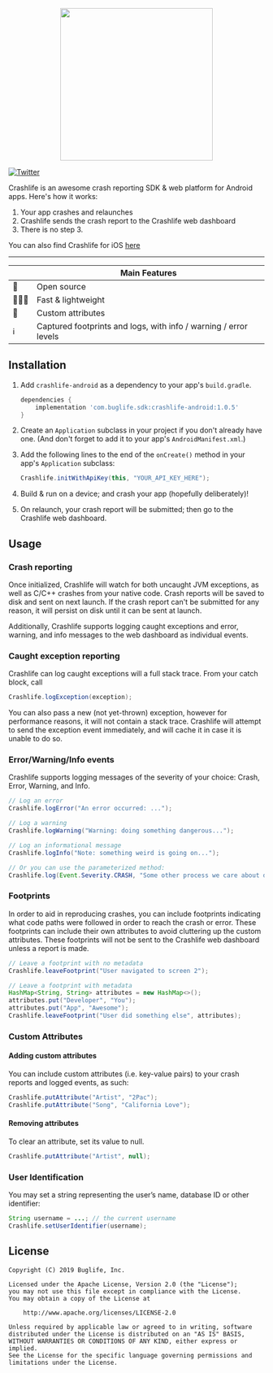 <p align="center">
	<img src="https://ds9bjnn93rsnp.cloudfront.net/assets/temp/crashlife_logo_github-45fd44376f131c331d787105fbe6814d5c3e9149372d0a26b891924cefa08032.png" width=300 />
</p>

[![Twitter](https://img.shields.io/badge/twitter-@BuglifeApp-blue.svg)](https://twitter.com/buglifeapp)

Crashlife is an awesome crash reporting SDK & web platform for Android apps. Here's how it works:

1. Your app crashes and relaunches
2. Crashlife sends the crash report to the Crashlife web dashboard
3. There is no step 3.

You can also find Crashlife for iOS [here](https://github.com/buglife/crashlife-ios)


---

|   | Main Features |
|---|---------------|
| 📖 | Open source |
| 🏃🏽‍♀️ | Fast & lightweight |
| 📜 | Custom attributes  |
| ℹ️ | Captured footprints and logs, with info / warning / error levels |

## Installation

1. Add `crashlife-android` as a dependency to your app's `build.gradle`.

	```groovy
	dependencies {
		implementation 'com.buglife.sdk:crashlife-android:1.0.5'
	}
	```

2. Create an `Application` subclass in your project if you don't already have one. (And don't forget to add it to your app's `AndroidManifest.xml`.)

3. Add the following lines to the end of the `onCreate()` method in your app's `Application` subclass:
	
	```java
	Crashlife.initWithApiKey(this, "YOUR_API_KEY_HERE");
	```

4. Build & run on a device; and crash your app (hopefully deliberately)!

5. On relaunch, your crash report will be submitted; then go to the Crashlife web dashboard. 

## Usage

### Crash reporting

Once initialized, Crashlife will watch for both uncaught JVM exceptions, as well as C/C++ crashes from your native code. Crash reports will be saved to disk and sent on next launch. If the crash report can't be submitted for any reason, it will persist on disk until it can be sent at launch.

Additionally, Crashlife supports logging caught exceptions and error, warning, and info messages to the web dashboard as individual events. 


### Caught exception reporting

Crashlife can log caught exceptions will a full stack trace. From your catch block, call

```java
Crashlife.logException(exception);
```

You can also pass a new (not yet-thrown) exception, however for performance reasons, it will not contain a stack trace. Crashlife will attempt to send the exception event immediately, and will cache it in case it is unable to do so. 

### Error/Warning/Info events

Crashlife supports logging messages of the severity of your choice: Crash, Error, Warning, and Info.

```java
// Log an error
Crashlife.logError("An error occurred: ...");

// Log a warning
Crashlife.logWarning("Warning: doing something dangerous...");

// Log an informational message
Crashlife.logInfo("Note: something weird is going on...");

// Or you can use the parameterized method:
Crashlife.log(Event.Severity.CRASH, "Some other process we care about died.");
```

### Footprints

In order to aid in reproducing crashes, you can include footprints indicating what code paths were followed in order to reach the crash or error. These footprints can include their own attributes to avoid cluttering up the custom attributes. These footprints will not be sent to the Crashlife web dashboard unless a report is made. 

```java
// Leave a footprint with no metadata
Crashlife.leaveFootprint("User navigated to screen 2");

// Leave a footprint with metadata
HashMap<String, String> attributes = new HashMap<>();
attributes.put("Developer", "You");
attributes.put("App", "Awesome");
Crashlife.leaveFootprint("User did something else", attributes);
```

### Custom Attributes

#### Adding custom attributes

You can include custom attributes (i.e. key-value pairs) to your crash reports and logged events, as such:

```java
Crashlife.putAttribute("Artist", "2Pac");
Crashlife.putAttribute("Song", "California Love");
```

#### Removing attributes

To clear an attribute, set its value to null.

```java
Crashlife.putAttribute("Artist", null);
```


### User Identification

You may set a string representing the user’s name, database ID or other identifier:

```java
String username = ...; // the current username
Crashlife.setUserIdentifier(username);
```


## License

```
Copyright (C) 2019 Buglife, Inc.

Licensed under the Apache License, Version 2.0 (the "License");
you may not use this file except in compliance with the License.
You may obtain a copy of the License at

    http://www.apache.org/licenses/LICENSE-2.0
    
Unless required by applicable law or agreed to in writing, software
distributed under the License is distributed on an "AS IS" BASIS,
WITHOUT WARRANTIES OR CONDITIONS OF ANY KIND, either express or implied.
See the License for the specific language governing permissions and
limitations under the License.
```

